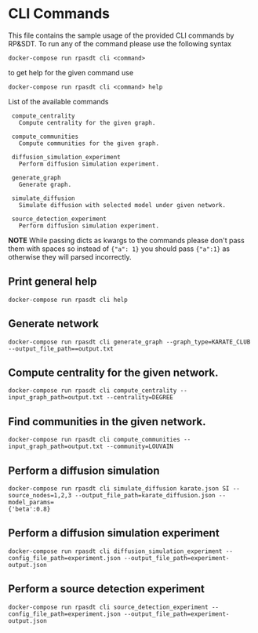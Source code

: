 # CLI Commands
This file contains the sample usage of the provided CLI commands by RP&SDT.
To run any of the command please use the following syntax
```
docker-compose run rpasdt cli <command>
```
to get help for the given command use
```
docker-compose run rpasdt cli <command> help
```

List of the available commands

     compute_centrality
       Compute centrality for the given graph.

     compute_communities
       Compute communities for the given graph.

     diffusion_simulation_experiment
       Perform diffusion simulation experiment.

     generate_graph
       Generate graph.

     simulate_diffusion
       Simulate diffusion with selected model under given network.

     source_detection_experiment
       Perform diffusion simulation experiment.

**NOTE**
While passing dicts as kwargs to the commands please don't pass them with spaces so instead of `{"a": 1}` you should pass `{"a":1}` as otherwise they will parsed incorrectly.

## Print general help
```
docker-compose run rpasdt cli help
```

## Generate network
```
docker-compose run rpasdt cli generate_graph --graph_type=KARATE_CLUB --output_file_path==output.txt
```

## Compute centrality for the given network.

```
docker-compose run rpasdt cli compute_centrality --input_graph_path=output.txt --centrality=DEGREE
```

## Find communities in the given network.

```
docker-compose run rpasdt cli compute_communities --input_graph_path=output.txt --community=LOUVAIN
```

## Perform a diffusion simulation
```
docker-compose run rpasdt cli simulate_diffusion karate.json SI --source_nodes=1,2,3 --output_file_path=karate_diffusion.json --model_params=
{'beta':0.8}
``````

## Perform a diffusion simulation experiment
```
docker-compose run rpasdt cli diffusion_simulation_experiment --config_file_path=experiment.json --output_file_path=experiment-output.json
``````

## Perform a source detection experiment
```
docker-compose run rpasdt cli source_detection_experiment --config_file_path=experiment.json --output_file_path=experiment-output.json
``````

